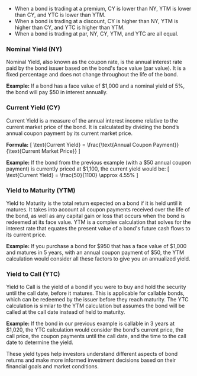 - When a bond is trading at a premium, CY is lower than NY, YTM is lower than CY, and YTC is lower than YTM.
- When a bond is trading at a discount, CY is higher than NY, YTM is higher than CY, and YTC is higher than YTM.
- When a bond is trading at par, NY, CY, YTM, and YTC are all equal.

### Nominal Yield (NY)
Nominal Yield, also known as the coupon rate, is the annual interest rate paid by the bond issuer based on the bond's face value (par value). It is a fixed percentage and does not change throughout the life of the bond.

**Example:** If a bond has a face value of $1,000  and a nominal yield of 5%, the bond will pay $50 in interest annually.

### Current Yield (CY)
Current Yield is a measure of the annual interest income relative to the current market price of the bond. It is calculated by dividing the bond’s annual coupon payment by its current market price.

**Formula:** 
\[ \text{Current Yield} = \frac{\text{Annual Coupon Payment}}{\text{Current Market Price}} \]

**Example:** If the bond from the previous example (with a $50 annual coupon payment) is currently priced at $1,100, the current yield would be:
\[ \text{Current Yield} = \frac{50}{1100} \approx 4.55\% \]

### Yield to Maturity (YTM)
Yield to Maturity is the total return expected on a bond if it is held until it matures. It takes into account all coupon payments received over the life of the bond, as well as any capital gain or loss that occurs when the bond is redeemed at its face value. YTM is a complex calculation that solves for the interest rate that equates the present value of a bond's future cash flows to its current price.

**Example:** If you purchase a bond for $950 that has a face value of $1,000 and matures in 5 years, with an annual coupon payment of $50, the YTM calculation would consider all these factors to give you an annualized yield.

### Yield to Call (YTC)
Yield to Call is the yield of a bond if you were to buy and hold the security until the call date, before it matures. This is applicable for callable bonds, which can be redeemed by the issuer before they reach maturity. The YTC calculation is similar to the YTM calculation but assumes the bond will be called at the call date instead of held to maturity.

**Example:** If the bond in our previous example is callable in 3 years at $1,020, the YTC calculation would consider the bond's current price, the call price, the coupon payments until the call date, and the time to the call date to determine the yield.

These yield types help investors understand different aspects of bond returns and make more informed investment decisions based on their financial goals and market conditions.